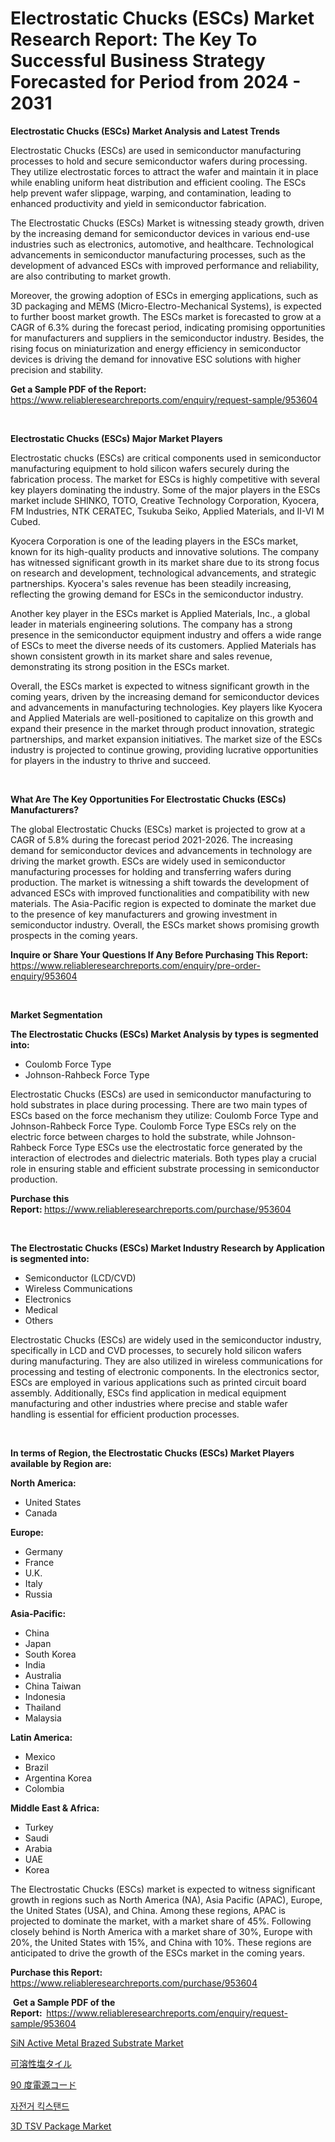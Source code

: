 <p><h1>Electrostatic Chucks (ESCs) Market Research Report: The Key To Successful Business Strategy Forecasted for Period from 2024 - 2031</h1></p><p><strong>Electrostatic Chucks (ESCs) Market Analysis and Latest Trends</strong></p>
<p><p>Electrostatic Chucks (ESCs) are used in semiconductor manufacturing processes to hold and secure semiconductor wafers during processing. They utilize electrostatic forces to attract the wafer and maintain it in place while enabling uniform heat distribution and efficient cooling. The ESCs help prevent wafer slippage, warping, and contamination, leading to enhanced productivity and yield in semiconductor fabrication.</p><p>The Electrostatic Chucks (ESCs) Market is witnessing steady growth, driven by the increasing demand for semiconductor devices in various end-use industries such as electronics, automotive, and healthcare. Technological advancements in semiconductor manufacturing processes, such as the development of advanced ESCs with improved performance and reliability, are also contributing to market growth.</p><p>Moreover, the growing adoption of ESCs in emerging applications, such as 3D packaging and MEMS (Micro-Electro-Mechanical Systems), is expected to further boost market growth. The ESCs market is forecasted to grow at a CAGR of 6.3% during the forecast period, indicating promising opportunities for manufacturers and suppliers in the semiconductor industry. Besides, the rising focus on miniaturization and energy efficiency in semiconductor devices is driving the demand for innovative ESC solutions with higher precision and stability.</p></p>
<p><strong>Get a Sample PDF of the Report:&nbsp;</strong> <a href="https://www.reliableresearchreports.com/enquiry/request-sample/953604">https://www.reliableresearchreports.com/enquiry/request-sample/953604</a></p>
<p>&nbsp;</p>
<p><strong>Electrostatic Chucks (ESCs) Major Market Players</strong></p>
<p><p>Electrostatic chucks (ESCs) are critical components used in semiconductor manufacturing equipment to hold silicon wafers securely during the fabrication process. The market for ESCs is highly competitive with several key players dominating the industry. Some of the major players in the ESCs market include SHINKO, TOTO, Creative Technology Corporation, Kyocera, FM Industries, NTK CERATEC, Tsukuba Seiko, Applied Materials, and II-VI M Cubed.</p><p>Kyocera Corporation is one of the leading players in the ESCs market, known for its high-quality products and innovative solutions. The company has witnessed significant growth in its market share due to its strong focus on research and development, technological advancements, and strategic partnerships. Kyocera's sales revenue has been steadily increasing, reflecting the growing demand for ESCs in the semiconductor industry.</p><p>Another key player in the ESCs market is Applied Materials, Inc., a global leader in materials engineering solutions. The company has a strong presence in the semiconductor equipment industry and offers a wide range of ESCs to meet the diverse needs of its customers. Applied Materials has shown consistent growth in its market share and sales revenue, demonstrating its strong position in the ESCs market.</p><p>Overall, the ESCs market is expected to witness significant growth in the coming years, driven by the increasing demand for semiconductor devices and advancements in manufacturing technologies. Key players like Kyocera and Applied Materials are well-positioned to capitalize on this growth and expand their presence in the market through product innovation, strategic partnerships, and market expansion initiatives. The market size of the ESCs industry is projected to continue growing, providing lucrative opportunities for players in the industry to thrive and succeed.</p></p>
<p>&nbsp;</p>
<p><strong>What Are The Key Opportunities For Electrostatic Chucks (ESCs) Manufacturers?</strong></p>
<p><p>The global Electrostatic Chucks (ESCs) market is projected to grow at a CAGR of 5.8% during the forecast period 2021-2026. The increasing demand for semiconductor devices and advancements in technology are driving the market growth. ESCs are widely used in semiconductor manufacturing processes for holding and transferring wafers during production. The market is witnessing a shift towards the development of advanced ESCs with improved functionalities and compatibility with new materials. The Asia-Pacific region is expected to dominate the market due to the presence of key manufacturers and growing investment in semiconductor industry. Overall, the ESCs market shows promising growth prospects in the coming years.</p></p>
<p><strong>Inquire or Share Your Questions If Any Before Purchasing This Report:</strong> <a href="https://www.reliableresearchreports.com/enquiry/pre-order-enquiry/953604">https://www.reliableresearchreports.com/enquiry/pre-order-enquiry/953604</a></p>
<p>&nbsp;</p>
<p><strong>Market Segmentation</strong></p>
<p><strong>The Electrostatic Chucks (ESCs) Market Analysis by types is segmented into:</strong></p>
<p><ul><li>Coulomb Force Type</li><li>Johnson-Rahbeck Force Type</li></ul></p>
<p><p>Electrostatic Chucks (ESCs) are used in semiconductor manufacturing to hold substrates in place during processing. There are two main types of ESCs based on the force mechanism they utilize: Coulomb Force Type and Johnson-Rahbeck Force Type. Coulomb Force Type ESCs rely on the electric force between charges to hold the substrate, while Johnson-Rahbeck Force Type ESCs use the electrostatic force generated by the interaction of electrodes and dielectric materials. Both types play a crucial role in ensuring stable and efficient substrate processing in semiconductor production.</p></p>
<p><strong>Purchase this Report:&nbsp;</strong><a href="https://www.reliableresearchreports.com/purchase/953604">https://www.reliableresearchreports.com/purchase/953604</a></p>
<p>&nbsp;</p>
<p><strong>The Electrostatic Chucks (ESCs) Market Industry Research by Application is segmented into:</strong></p>
<p><ul><li>Semiconductor (LCD/CVD)</li><li>Wireless Communications</li><li>Electronics</li><li>Medical</li><li>Others</li></ul></p>
<p><p>Electrostatic Chucks (ESCs) are widely used in the semiconductor industry, specifically in LCD and CVD processes, to securely hold silicon wafers during manufacturing. They are also utilized in wireless communications for processing and testing of electronic components. In the electronics sector, ESCs are employed in various applications such as printed circuit board assembly. Additionally, ESCs find application in medical equipment manufacturing and other industries where precise and stable wafer handling is essential for efficient production processes.</p></p>
<p>&nbsp;</p>
<p><strong>In terms of Region, the Electrostatic Chucks (ESCs) Market Players available by Region are:</strong></p>
<p>
    <p> <strong> North America: </strong>
        <ul>
            <li>United States</li>
            <li>Canada</li>
        </ul>
        </p> 
    <p> <strong> Europe: </strong>
        <ul>
            <li>Germany</li>
            <li>France</li>
            <li>U.K.</li>
            <li>Italy</li>
            <li>Russia</li>
        </ul>
        </p> 
    <p> <strong> Asia-Pacific: </strong>
        <ul>
            <li>China</li>
            <li>Japan</li>
            <li>South Korea</li>
            <li>India</li>
            <li>Australia</li>
            <li>China Taiwan</li>
            <li>Indonesia</li>
            <li>Thailand</li>
            <li>Malaysia</li>
        </ul>
        </p> 
    <p> <strong> Latin America: </strong>
        <ul>
            <li>Mexico</li>
            <li>Brazil</li>
            <li>Argentina Korea</li>
            <li>Colombia</li>
        </ul>
        </p> 
    <p> <strong> Middle East & Africa: </strong>
        <ul>
            <li>Turkey</li>
            <li>Saudi</li>
            <li>Arabia</li>
            <li>UAE</li>
            <li>Korea</li>
        </ul>
    </p>
    </p>
<p><p>The Electrostatic Chucks (ESCs) market is expected to witness significant growth in regions such as North America (NA), Asia Pacific (APAC), Europe, the United States (USA), and China. Among these regions, APAC is projected to dominate the market, with a market share of 45%. Following closely behind is North America with a market share of 30%, Europe with 20%, the United States with 15%, and China with 10%. These regions are anticipated to drive the growth of the ESCs market in the coming years.</p></p>
<p><strong>Purchase this Report: </strong><a href="https://www.reliableresearchreports.com/purchase/953604">https://www.reliableresearchreports.com/purchase/953604</a></p>
<p>&nbsp;<strong>Get a Sample PDF of the Report:&nbsp;&nbsp;</strong><a href="https://www.reliableresearchreports.com/enquiry/request-sample/953604">https://www.reliableresearchreports.com/enquiry/request-sample/953604</a></p>
<p><strong></strong></p>
<p><p><a href="https://github.com/santosh758595/Market-Research-Report-List-3/blob/main/sin-active-metal-brazed-substrate-market.md">SiN Active Metal Brazed Substrate Market</a></p><p><a href="https://github.com/avwofrml53535/Market-Research-Report-List-1/blob/main/707237412526.md">可溶性塩タイル</a></p><p><a href="https://github.com/vtbvgl20191192/Market-Research-Report-List-1/blob/main/706995212527.md">90 度電源コード</a></p><p><a href="https://github.com/lzuwsfreyoq70/Market-Research-Report-List-1/blob/main/987648111705.md">자전거 킥스탠드</a></p><p><a href="https://github.com/elizabethdagraca/Market-Research-Report-List-2/blob/main/3d-tsv-package-market.md">3D TSV Package Market</a></p></p>